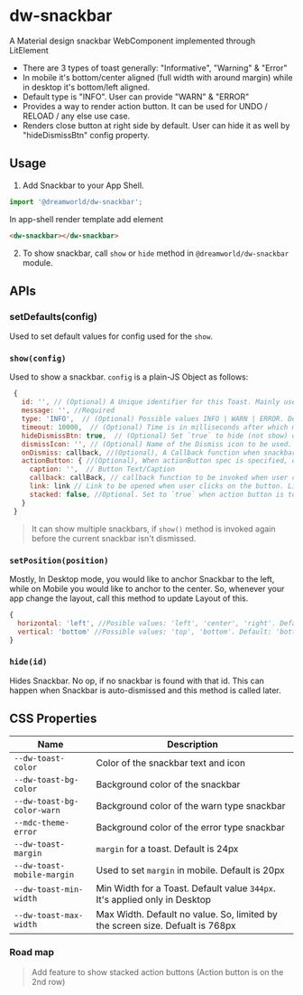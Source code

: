 # dw-snackbar
A Material design snackbar WebComponent implemented through LitElement
- There are 3 types of toast generally: "Informative", "Warning" & "Error"
- In mobile it's bottom/center aligned (full width with around margin) while in desktop it's bottom/left aligned.
- Default type is "INFO". User can provide "WARN" & "ERROR"
- Provides a way to render action button. It can be used for UNDO / RELOAD / any else use case.
- Renders close button at right side by default. User can hide it as well by "hideDismissBtn" config  property.

## Usage
1. Add Snackbar to your App Shell. 
```js
import '@dreamworld/dw-snackbar';
```
In app-shell render template add element

```html
<dw-snackbar></dw-snackbar>
```

2. To show snackbar, call `show` or `hide` method in `@dreamworld/dw-snackbar` module.


## APIs

### setDefaults(config)
Used to set default values for config used for the `show`.


### `show(config)`
Used to show a snackbar. `config` is a plain-JS Object as follows:

```js
 {
   id: '', // (Optional) A Unique identifier for this Toast. Mainly used if you want to prematurely hide it.
   message: '', //Required
   type: 'INFO',  // (Optional) Possible values INFO | WARN | ERROR. Default: INFO
   timeout: 10000,  // (Optional) Time is in milliseconds after which message should be automatically dismissed. Set to `0` to prevent automatic dismiss. Default: 10000
   hideDismissBtn: true,  // (Optional) Set `true` to hide (not show) dismiss button. Default: false
   dismissIcon: '', // (Optional) Name of the Dismiss icon to be used. Default value: 'clear'
   onDismiss: callback, //(Optional), A Callback function when snackbar is dimissed, call in both cases: Either automatically closed or manually. It's first agument will be `id`.
   actionButton: { //(Optional), When actionButton spec is specified, dismiss icon-button isn't shown.
     caption: '',  // Button Text/Caption
     callback: callBack, // callback function to be invoked when user clicks on the action button. Callback method will receive `id` in the argument.
     link: link // Link to be opened when user clicks on the button. Link will be opened in the current window. Actually action button will be rendered as Link button. It's exclusive to `callback`. So, `callback` isn't invoked when this is specified.
     stacked: false, //Optional. Set to `true` when action button is to be shown on the Next Line. Default=false. 
   }
 }
```

> It can show multiple snackbars, if `show()` method is invoked again before the current snackbar isn't dismissed.


### `setPosition(position)`
Mostly, In Desktop mode, you would like to anchor Snackbar to the left, while on Mobile you would like to anchor to the center. So, whenever your app change the layout, call this method to update Layout of this.

```js
{
  horizontal: 'left', //Posible values: 'left', 'center', 'right'. Default: 'left'
  vertical: 'bottom' //Possible values: 'top', 'bottom'. Default: 'bottom'.
}
```

### `hide(id)`
Hides Snackbar. 
No op, if no snackbar is found with that id. This can happen when Snackbar is auto-dismissed and this method is called later.


## CSS Properties

| Name  | Description |
| ----  | ----------- |
| `--dw-toast-color` | Color of the snackbar text and icon |
| `--dw-toast-bg-color` | Background color of the snackbar |
| `--dw-toast-bg-color-warn` | Background color of the warn type snackbar |
| `--mdc-theme-error` | Background color of the error type snackbar |
| `--dw-toast-margin` | `margin` for a toast.  Default is 24px|
| `--dw-toast-mobile-margin` | Used to set `margin` in mobile. Default is 20px |
| `--dw-toast-min-width` | Min Width for a Toast. Default value `344px`. It's applied only in Desktop |
| `--dw-toast-max-width` | Max Width. Default no value. So, limited by the screen size. Defualt is 768px |


### Road map
> Add feature to show stacked action buttons (Action button is on the 2nd row)